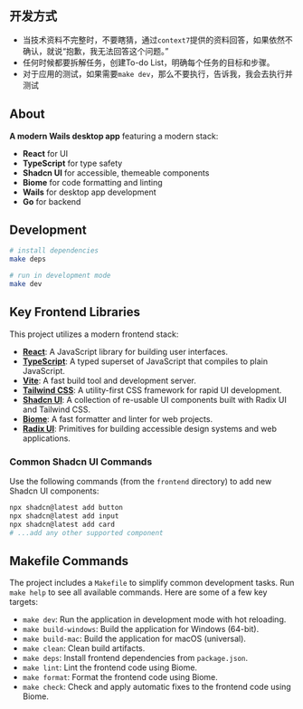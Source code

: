 ## 开发方式
- 当技术资料不完整时，不要瞎猜，通过`context7`提供的资料回答，如果依然不确认，就说“抱歉，我无法回答这个问题。”
- 任何时候都要拆解任务，创建To-do List，明确每个任务的目标和步骤。
- 对于应用的测试，如果需要`make dev`，那么不要执行，告诉我，我会去执行并测试

## About

**A modern Wails desktop app** featuring a modern stack:
- **React** for UI
- **TypeScript** for type safety
- **Shadcn UI** for accessible, themeable components
- **Biome** for code formatting and linting
- **Wails** for desktop app development
- **Go** for backend

## Development

```sh
# install dependencies
make deps

# run in development mode
make dev
```


## Key Frontend Libraries

This project utilizes a modern frontend stack:

- [**React**](https://react.dev/): A JavaScript library for building user interfaces.
- [**TypeScript**](https://www.typescriptlang.org/): A typed superset of JavaScript that compiles to plain JavaScript.
- [**Vite**](https://vitejs.dev/): A fast build tool and development server.
- [**Tailwind CSS**](https://tailwindcss.com/): A utility-first CSS framework for rapid UI development.
- [**Shadcn UI**](https://ui.shadcn.com/): A collection of re-usable UI components built with Radix UI and Tailwind CSS.
- [**Biome**](https://biomejs.dev/): A fast formatter and linter for web projects.
- [**Radix UI**](https://www.radix-ui.com/): Primitives for building accessible design systems and web applications.

### Common Shadcn UI Commands

Use the following commands (from the `frontend` directory) to add new Shadcn UI components:

```sh
npx shadcn@latest add button
npx shadcn@latest add input
npx shadcn@latest add card
# ...add any other supported component
```



## Makefile Commands

The project includes a `Makefile` to simplify common development tasks. Run `make help` to see all available commands. Here are some of a few key targets:

- `make dev`: Run the application in development mode with hot reloading.
- `make build-windows`: Build the application for Windows (64-bit).
- `make build-mac`: Build the application for macOS (universal).
- `make clean`: Clean build artifacts.
- `make deps`: Install frontend dependencies from `package.json`.
- `make lint`: Lint the frontend code using Biome.
- `make format`: Format the frontend code using Biome.
- `make check`: Check and apply automatic fixes to the frontend code using Biome.
